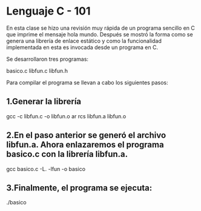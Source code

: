 # Lenguaje C - 101
En esta clase se hizo una revisión muy rápida de un programa sencillo en C que imprime el mensaje hola mundo. Después se mostró la forma como se genera una librería de enlace estático y como la funcionalidad implementada en esta es invocada desde un programa en C.

Se desarrollaron tres programas:

basico.c 
libfun.c 
libfun.h

Para compilar el programa se llevan a cabo los siguientes pasos:

## 1.Generar la librería

  gcc -c libfun.c -o libfun.o
  ar rcs libfun.a libfun.o
  
## 2.En el paso anterior se generó el archivo libfun.a. Ahora enlazaremos el programa basico.c con la librería libfun.a.

  gcc basico.c -L. -lfun -o basico
  
## 3.Finalmente, el programa se ejecuta:

  ./basico
